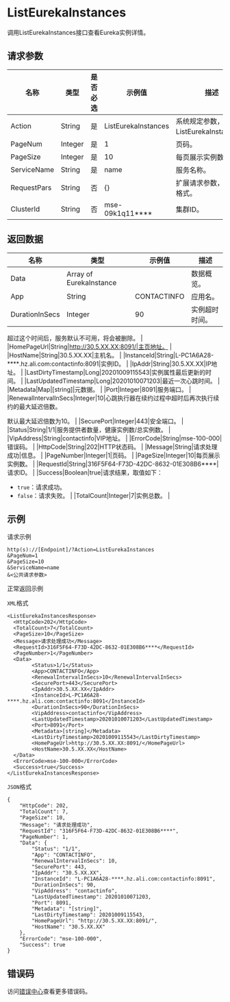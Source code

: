 # ListEurekaInstances

调用ListEurekaInstances接口查看Eureka实例详情。

## 请求参数

|名称|类型|是否必选|示例值|描述|
|--|--|----|---|--|
|Action|String|是|ListEurekaInstances|系统规定参数，取值：ListEurekaInstances。 |
|PageNum|Integer|是|1|页码。 |
|PageSize|Integer|是|10|每页展示实例数。 |
|ServiceName|String|是|name|服务名称。 |
|RequestPars|String|否|\{\}|扩展请求参数，JSON格式。 |
|ClusterId|String|否|mse-09k1q11\*\*\*\*|集群ID。 |

## 返回数据

|名称|类型|示例值|描述|
|--|--|---|--|
|Data|Array of EurekaInstance| |数据概览。 |
|App|String|CONTACTINFO|应用名。 |
|DurationInSecs|Integer|90|实例超时时间。

 超过这个时间后，服务默认不可用，将会被删除。 |
|HomePageUrl|String|http://30.5.XX.XX:8091/|主页地址。 |
|HostName|String|30.5.XX.XX|主机名。 |
|InstanceId|String|L-PC1A6A28-\*\*\*\*.hz.ali.com:contactinfo:8091|实例ID。 |
|IpAddr|String|30.5.XX.XX|IP地址。 |
|LastDirtyTimestamp|Long|20201009115543|实例属性最后更新的时间。 |
|LastUpdatedTimestamp|Long|20201010071203|最近一次心跳时间。 |
|Metadata|Map|\[string\]|元数据。 |
|Port|Integer|8091|服务端口。 |
|RenewalIntervalInSecs|Integer|10|心跳执行器在续约过程中超时后再次执行续约的最大延迟倍数。

 默认最大延迟倍数为10。 |
|SecurePort|Integer|443|安全端口。 |
|Status|String|1/1|服务提供者数量，健康实例数/总实例数。 |
|VipAddress|String|contactinfo|VIP地址。 |
|ErrorCode|String|mse-100-000|错误码。 |
|HttpCode|String|202|HTTP状态码。 |
|Message|String|请求处理成功|信息。 |
|PageNumber|Integer|1|页码。 |
|PageSize|Integer|10|每页展示实例数。 |
|RequestId|String|316F5F64-F73D-42DC-8632-01E308B6\*\*\*\*|请求ID。 |
|Success|Boolean|true|请求结果，取值如下：

 -   `true`：请求成功。
-   `false`：请求失败。 |
|TotalCount|Integer|7|实例总数。 |

## 示例

请求示例

```
http(s)://[Endpoint]/?Action=ListEurekaInstances
&PageNum=1
&PageSize=10
&ServiceName=name
&<公共请求参数>
```

正常返回示例

`XML`格式

```
<ListEurekaInstancesResponse>
  <HttpCode>202</HttpCode>
  <TotalCount>7</TotalCount>
  <PageSize>10</PageSize>
  <Message>请求处理成功</Message>
  <RequestId>316F5F64-F73D-42DC-8632-01E308B6****</RequestId>
  <PageNumber>1</PageNumber>
  <Data>
        <Status>1/1</Status>
        <App>CONTACTINFO</App>
        <RenewalIntervalInSecs>10</RenewalIntervalInSecs>
        <SecurePort>443</SecurePort>
        <IpAddr>30.5.XX.XX</IpAddr>
        <InstanceId>L-PC1A6A28-****.hz.ali.com:contactinfo:8091</InstanceId>
        <DurationInSecs>90</DurationInSecs>
        <VipAddress>contactinfo</VipAddress>
        <LastUpdatedTimestamp>20201010071203</LastUpdatedTimestamp>
        <Port>8091</Port>
        <Metadata>[string]</Metadata>
        <LastDirtyTimestamp>20201009115543</LastDirtyTimestamp>
        <HomePageUrl>http://30.5.XX.XX:8091/</HomePageUrl>
        <HostName>30.5.XX.XX</HostName>
  </Data>
  <ErrorCode>mse-100-000</ErrorCode>
  <Success>true</Success>
</ListEurekaInstancesResponse>
```

`JSON`格式

```
{
    "HttpCode": 202,
    "TotalCount": 7,
    "PageSize": 10,
    "Message": "请求处理成功",
    "RequestId": "316F5F64-F73D-42DC-8632-01E308B6****",
    "PageNumber": 1,
    "Data": {
        "Status": "1/1",
        "App": "CONTACTINFO",
        "RenewalIntervalInSecs": 10,
        "SecurePort": 443,
        "IpAddr": "30.5.XX.XX",
        "InstanceId": "L-PC1A6A28-****.hz.ali.com:contactinfo:8091",
        "DurationInSecs": 90,
        "VipAddress": "contactinfo",
        "LastUpdatedTimestamp": 20201010071203,
        "Port": 8091,
        "Metadata": "[string]",
        "LastDirtyTimestamp": 20201009115543,
        "HomePageUrl": "http://30.5.XX.XX:8091/",
        "HostName": "30.5.XX.XX"
    },
    "ErrorCode": "mse-100-000",
    "Success": true
}
```

## 错误码

访问[错误中心](https://error-center.aliyun.com/status/product/mse)查看更多错误码。

